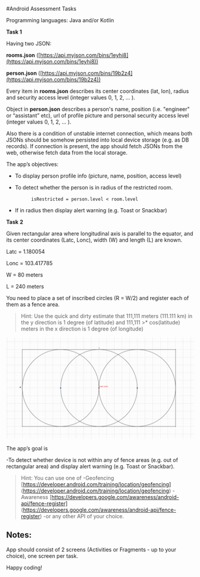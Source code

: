 #Android Assessment Tasks

Programming languages: Java and/or Kotlin

**Task 1** 

Having two JSON: 

**rooms.json** ([https://api.myjson.com/bins/1eyhi8](https://api.myjson.com/bins/1eyhi8)) 

**person.json** ([https://api.myjson.com/bins/19b2z4](https://api.myjson.com/bins/19b2z4))

Every item in **rooms.json** describes its center coordinates (lat, lon), radius and security access level (integer values 0, 1, 2, ... ).

Object in **person.json** describes a person's name, position (i.e. "engineer" or “assistant” etc), url of profile picture and personal security access level (integer values 0, 1, 2, ... ).

Also there is a condition of unstable internet connection, which means both JSONs should be somehow persisted into local device storage (e.g. as DB records). If connection is present, the app should fetch JSONs from the web, otherwise fetch data from the local storage.

The app’s objectives:

* To display person profile info (picture, name, position, access level)

* To detect whether the person is in radius of the restricted room. 

            isRestricted = person.level < room.level

* If in radius then display alert warning (e.g. Toast or Snackbar)

   

**Task** **2** 

Given rectangular area where longitudinal axis is parallel to the equator, and its center coordinates (Latc, Lonc), width (W) and length (L) are known.

Latc = 1.180054

Lonc = 103.417785

W = 80 meters

L = 240 meters

You need to place a set of inscribed circles (R = W/2) and register each of them as a fence area.

>Hint: 
>Use the quick and dirty estimate that 111,111 meters (111.111 km) in the y direction is 1 degree (of latitude) and 111,111 >* cos(latitude) meters in the x direction is 1 degree (of longitude)

![Alt text](readme.res/Ship.png "Rectangular area")
  

The app’s goal is 

-To detect whether device is not within any of fence areas (e.g. out of rectangular area) and display alert warning (e.g. Toast or Snackbar).

>Hint: 
>You can use one of
>-Geofencing [https://developer.android.com/training/location/geofencing]
>(https://developer.android.com/training/location/geofencing)
>-Awareness [https://developers.google.com/awareness/android-api/fence-register]
>(https://developers.google.com/awareness/android-api/fence-register) 
>-or any other API of your choice.

## Notes:

App should consist of 2 screens (Activities or Fragments - up to your choice), one screen per task.

Happy coding!

